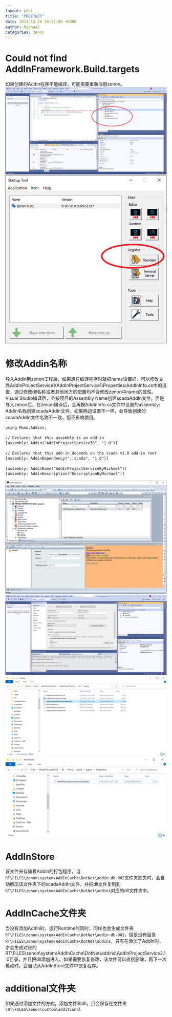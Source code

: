 ```yaml
---
layout: post
title: "PROFINET"
date: 2021-12-28 10:57:00 +0800
author: Michael
categories: zenon
---
```


# Could not find AddInFramework.Build.targets
如果创建的AddIn程序不能编译，可能需要重新注册zenon。  
![日志文件夹](/assets/zenon/AddInFrameworkBuildTargetsError.png)   
![日志文件夹](/assets/zenon/RegisterSCADAsoftware.png)   

# 修改Addin名称
导入Addin到zenon工程后，如果想在编译程序时就把name设置好，可以修改文件AddInProjectService1\AddInProjectService1\Properties\AddInInfo.cs中的设置，通过修改dll名称或者其他地方的配置均不会修改zenon中name的属性。Visual Studio编译后，会按项目的Assembly Name创建scadaAddIn文件，但是导入zenon后，在zenon编译后，会再按AddInInfo.cs文件中设置的assembly: Addin名称创建scadaAddIn文件，如果两边设置不一样，会导致创建的scadaAddIn文件名称不一致，但不影响使用。  

	using Mono.Addins;
	
	// Declares that this assembly is an add-in
	[assembly: Addin("AddInProjectService36", "1.0")]
	
	// Declares that this add-in depends on the scada v1.0 add-in root
	[assembly: AddinDependency("::scada", "1.0")]
	
	[assembly: AddinName("AddInProjectServiceByMichael")]
	[assembly: AddinDescription("DescriptionByMichael")]

![日志文件夹](/assets/zenon/AddInName.png)   
![日志文件夹](/assets/zenon/scadaAddInAssemblyName.png)   
![日志文件夹](/assets/zenon/scadaAddInVisualStudio.png)   
![日志文件夹](/assets/zenon/AddInStore.png)   

# AddInStore
该文件夹存储着AddIn的打包程序，当`RT\FILES\zenon\system\AddInCache\DotNet\addin-db-002`文件夹缺失时，会自动解压该文件夹下的scadaAddIn文件，并把dll文件复制到`RT\FILES\zenon\system\AddInCache\DotNet\addins`对应的dll文件夹中。

# AddInCache文件夹
当没有添加AddIn时，运行Runtime的同时，同样也会生成文件夹`RT\FILES\zenon\system\AddInCache\DotNet\addin-db-002`，但是没有目录`RT\FILES\zenon\system\AddInCache\DotNet\addins`，只有在添加了AddIn时，才会生成对应的RT\FILES\zenon\system\AddInCache\DotNet\addins\AddInProjectService2.1.0目录，并且把dll添加进入。如果需要恢复修改，该文件可以直接删除，再下一次启动时，会自动从AddInStore文件中恢复程序。

# additional文件夹
如果通过添加文件的方式，添加文件和dll，只会保存在文件夹`\RT\FILES\zenon\custom\additional`